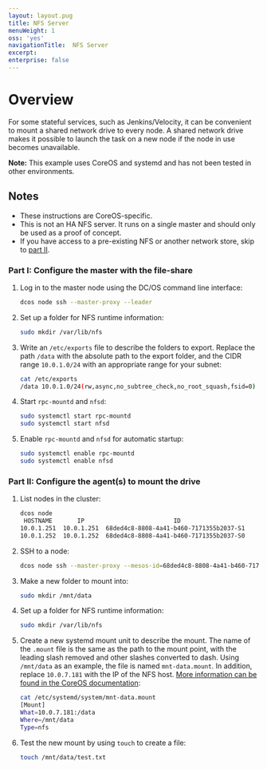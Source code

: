 ```yaml
---
layout: layout.pug
title: NFS Server
menuWeight: 1
oss: 'yes'
navigationTitle:  NFS Server
excerpt:
enterprise: false
---
```


# Overview

For some stateful services, such as Jenkins/Velocity, it can be convenient to mount a shared network drive to every node. A shared network drive makes it possible to launch the task on a new node if the node in use becomes unavailable.

**Note:** This example uses CoreOS and systemd and has not been tested in other environments.

## Notes

- These instructions are CoreOS-specific.
- This is not an HA NFS server. It runs on a single master and should only be used as a proof of concept.
- If you have access to a pre-existing NFS or another network store, skip to <a href="#part2">part II</a>.

### Part I: Configure the master with the file-share

1. Log in to the master node using the DC/OS command line interface:

    ```bash
    dcos node ssh --master-proxy --leader
    ```

1. Set up a folder for NFS runtime information:

    ```bash
    sudo mkdir /var/lib/nfs
    ```

1. Write an `/etc/exports` file to describe the folders to export. Replace the path `/data` with the absolute path to the export folder, and the CIDR range `10.0.1.0/24` with an appropriate range for your subnet:

    ```bash
    cat /etc/exports
    /data 10.0.1.0/24(rw,async,no_subtree_check,no_root_squash,fsid=0)
    ```

1. Start `rpc-mountd` and `nfsd`:

    ```bash
    sudo systemctl start rpc-mountd
    sudo systemctl start nfsd
    ```

1. Enable `rpc-mountd` and `nfsd` for automatic startup:

    ```bash
    sudo systemctl enable rpc-mountd
    sudo systemctl enable nfsd
    ```

<a name="part2"></a>
### Part II: Configure the agent(s) to mount the drive

1. List nodes in the cluster:

    ```bash
    dcos node
     HOSTNAME       IP                         ID
    10.0.1.251  10.0.1.251  68ded4c8-8808-4a41-b460-7171355b2037-S1
    10.0.1.252  10.0.1.252  68ded4c8-8808-4a41-b460-7171355b2037-S0
    ```

1. SSH to a node:

    ```bash
    dcos node ssh --master-proxy --mesos-id=68ded4c8-8808-4a41-b460-7171355b2037-S0
    ```

1. Make a new folder to mount into:

    ```bash
    sudo mkdir /mnt/data
    ```

1. Set up a folder for NFS runtime information:

    ```bash
    sudo mkdir /var/lib/nfs
    ```

1. Create a new systemd mount unit to describe the mount. The name of the `.mount` file is the same as the path to the mount point, with the leading slash removed and other slashes converted to dash. Using `/mnt/data` as an example, the file is named `mnt-data.mount`. In addition, replace `10.0.7.181` with the IP of the NFS host. [More information can be found in the CoreOS documentation][1]:

    ```bash
    cat /etc/systemd/system/mnt-data.mount
    [Mount]
    What=10.0.7.181:/data
    Where=/mnt/data
    Type=nfs
    ```

1. Test the new mount by using `touch` to create a file:

    ```bash
    touch /mnt/data/test.txt
    ```

[1]: https://coreos.com/os/docs/latest/mounting-storage.html
